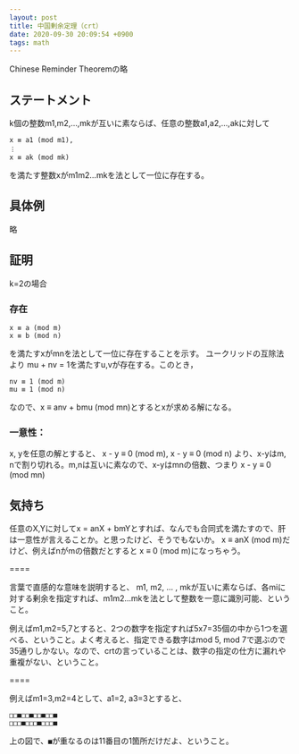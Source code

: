 ```yaml
---
layout: post
title: 中国剰余定理（crt）
date: 2020-09-30 20:09:54 +0900
tags: math
---
```


Chinese Reminder Theoremの略

## ステートメント
k個の整数m1,m2,...,mkが互いに素ならば、任意の整数a1,a2,...,akに対して

```
x ≡ a1 (mod m1),
︙
x ≡ ak (mod mk)
```

を満たす整数xがm1m2…mkを法として一位に存在する。

## 具体例
略
<!--
m1	m2	a1	a2	x
2	3	1	1	1
2	3	2	2	2
2	3	3	3	3
2	3	4	4	4
2	3	5	5	5
2	3	3	2	5
-->

## 証明
k=2の場合

### 存在
```
x ≡ a (mod m)
x ≡ b (mod n)
```

を満たすxがmnを法として一位に存在することを示す。
ユークリッドの互除法より
mu + nv = 1を満たすu,vが存在する。このとき，

```
nv ≡ 1 (mod m)
mu ≡ 1 (mod n)
```
なので、x ≡ anv + bmu (mod mn)とするとxが求める解になる。

### 一意性：
x, yを任意の解とすると、
x - y ≡ 0 (mod m), x - y ≡ 0 (mod n) より、x-yはm, nで割り切れる。m,nは互いに素なので、x-yはmnの倍数、つまり x - y ≡ 0 (mod mn)

## 気持ち
任意のX,Yに対してx = anX + bmYとすれば、なんでも合同式を満たすので、肝は一意性が言えることか。と思ったけど、そうでもないか。
x ≡ anX (mod m)だけど、例えばnがmの倍数だとすると x ≡ 0 (mod m)になっちゃう。

====

言葉で直感的な意味を説明すると、
m1, m2, ... , mkが互いに素ならば、各miに対する剰余を指定すれば、m1m2...mkを法として整数を一意に識別可能、ということ。

例えばm1,m2=5,7とすると、2つの数字を指定すれば5x7=35個の中から1つを選べる、ということ。よく考えると、指定できる数字はmod 5, mod 7で選ぶので35通りしかない。なので、crtの言っていることは、数字の指定の仕方に漏れや重複がない、ということ。

====

例えばm1=3,m2=4として、a1=2, a3=3とすると、
```
□□■□□■□□■□□■
□□□■□□□■□□□■
```
上の図で、`■`が重なるのは11番目の1箇所だけだよ、ということ。
